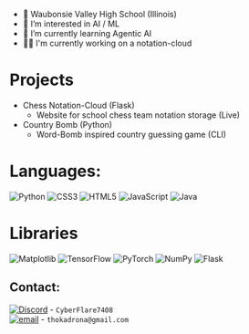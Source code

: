 - 🏫 Waubonsie Valley High School (Illinois)
- 👀 I’m interested in AI / ML
- 🌱 I’m currently learning Agentic AI
- 🧑‍💼 I'm currently working on a notation-cloud

# Projects
  * Chess Notation-Cloud (Flask) 
      - Website for school chess team notation storage (Live) 
  * Country Bomb (Python)
       - Word-Bomb inspired country guessing game (CLI)

# Languages:
![Python](https://img.shields.io/badge/python-3670A0?style=for-the-badge&logo=python&logoColor=ffdd54) ![CSS3](https://img.shields.io/badge/css3-%231572B6.svg?style=for-the-badge&logo=css3&logoColor=white) ![HTML5](https://img.shields.io/badge/html5-%23E34F26.svg?style=for-the-badge&logo=html5&logoColor=white) ![JavaScript](https://img.shields.io/badge/javascript-%23323330.svg?style=for-the-badge&logo=javascript&logoColor=%23F7DF1E) ![Java](https://img.shields.io/badge/java-%23ED8B00.svg?style=for-the-badge&logo=openjdk&logoColor=white) 

# Libraries
![Matplotlib](https://img.shields.io/badge/Matplotlib-%23ffffff.svg?style=for-the-badge&logo=Matplotlib&logoColor=black) ![TensorFlow](https://img.shields.io/badge/TensorFlow-%23FF6F00.svg?style=for-the-badge&logo=TensorFlow&logoColor=white) ![PyTorch](https://img.shields.io/badge/PyTorch-%23EE4C2C.svg?style=for-the-badge&logo=PyTorch&logoColor=white) ![NumPy](https://img.shields.io/badge/numpy-%23013243.svg?style=for-the-badge&logo=numpy&logoColor=white) ![Flask](https://img.shields.io/badge/flask-%23000.svg?style=for-the-badge&logo=flask&logoColor=white)
  
## Contact:
[![Discord](https://img.shields.io/badge/Discord-%237289DA.svg?logo=discord&logoColor=white)]() - `CyberFlare7408` \
[![email](https://img.shields.io/badge/Email-D14836?logo=gmail&logoColor=white)](mailto:thokadrona@gmail.com) - `thokadrona@gmail.com`

